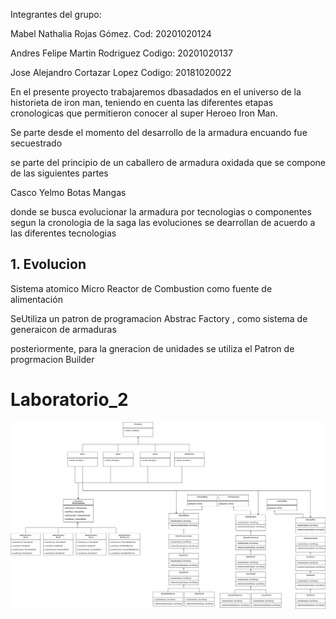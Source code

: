 Integrantes del grupo:

Mabel Nathalia Rojas Gómez.     Cod:    20201020124

Andres Felipe Martin Rodriguez  Codigo: 20201020137

Jose Alejandro Cortazar Lopez   Codigo: 20181020022


En el presente proyecto trabajaremos dbasadados en el universo de la historieta de iron man, teniendo en cuenta las diferentes etapas cronologicas que permitieron conocer al super Heroeo Iron Man.

Se parte desde el momento del desarrollo de la armadura encuando fue secuestrado 

se parte del principio de un caballero de armadura oxidada que se compone de las siguientes partes

Casco
Yelmo
Botas
Mangas

donde se busca evolucionar la armadura por tecnologias o componentes segun la cronologia de la saga
las evoluciones se dearrollan de acuerdo a las diferentes tecnologias 

## 1. Evolucion
Sistema atomico Micro Reactor de Combustion como fuente de alimentación


SeUtiliza un patron de programacion Abstrac Factory , como sistema de generaicon de armaduras

posteriormente, para la gneracion de unidades se utiliza el Patron de progrmacion Builder


# Laboratorio_2
![](ironman_universe_diagram_class.svg?display=inline-block) 

